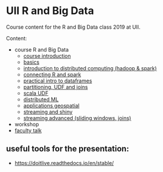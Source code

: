 # UII R and Big Data

Course content for the R and Big Data class 2019 at UII.

Content:

- course R and Big Data
	- [course introduction](https://docs.google.com/presentation/d/1Janow5MBlnGeDYByCfscHlnpRBeZad_F7ZpRWOiCjRM/edit?usp=sharing)
	- [basics](https://docs.google.com/presentation/d/1OVm1juqVPJbD7y_Ge3jyowmomvgMASbO1wT-caJrMrA/edit?usp=sharing)
	- [introduction to distributed computing (hadoop & spark)](https://docs.google.com/presentation/d/1jDdSITm5Rlf3Dnb1FpFlY84MG9i0hWJNRwrrlAlBBT0/edit?usp=sharing)
	- [connecting R and spark](course-content/0_connectingRandSpark.Rmd)
	- [practical intro to dataframes](course-content/1_dataframes_intro.Rmd)
	- [partitioning, UDF and joins](course-content/2_dataframes_partition_join_udf.Rmd)
	- [scala UDF](course-content/3_scala_udf.Rmd)
	- [distributed ML](course-content/4_machine_learning.Rmd)
	- [applications geospatial](course-content/5_applications_geospatial.Rmd)
	- [streaming and shiny](course-content/6_streaming_shiny.Rmd)
	- [streaming advanced (sliding windows, joins)](course-content/7_streaming_advanced.Rmd)
- workshop
- [faculty talk](https://docs.google.com/presentation/d/1RBh-fe3DnwvgAzZ4xiovzKrrn811abraUIlJlX3TFms/edit?usp=sharing)

## useful tools for the presentation:
- https://doitlive.readthedocs.io/en/stable/